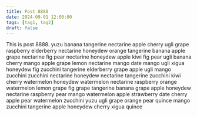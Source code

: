 ```yaml
---
title: Post 8888
date: 2024-09-01 12:00:00
tags: [tag1, tag2]
draft: false
---
```

This is post 8888.
yuzu
banana
tangerine
nectarine
apple
cherry
ugli
grape
raspberry
elderberry
nectarine
honeydew
orange
tangerine
banana
apple
grape
nectarine
fig
pear
nectarine
honeydew
apple
kiwi
fig
pear
ugli
banana
cherry
mango
apple
grape
lemon
nectarine
mango
date
mango
ugli
xigua
honeydew
fig
zucchini
tangerine
elderberry
grape
apple
ugli
mango
zucchini
zucchini
nectarine
honeydew
nectarine
tangerine
zucchini
kiwi
cherry
watermelon
honeydew
watermelon
nectarine
raspberry
orange
watermelon
lemon
grape
fig
grape
tangerine
banana
grape
apple
honeydew
nectarine
raspberry
pear
mango
watermelon
apple
strawberry
date
cherry
apple
pear
watermelon
zucchini
yuzu
ugli
grape
orange
pear
quince
mango
zucchini
tangerine
apple
honeydew
cherry
xigua
quince
